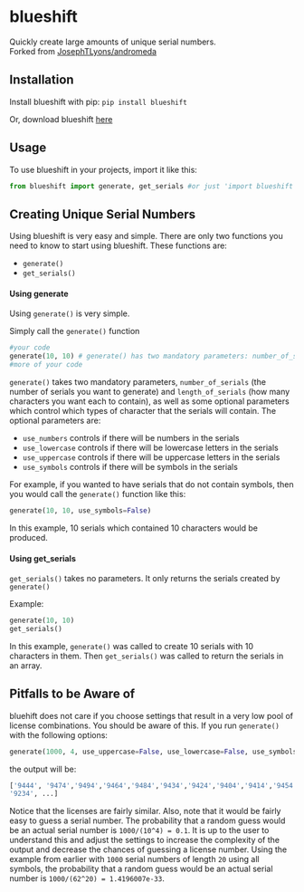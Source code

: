 # blueshift

Quickly create large amounts of unique serial numbers.  
Forked from [JosephTLyons/andromeda](https://github.com/JosephTLyons/andromeda)

## Installation

Install blueshift with pip: 
```pip install blueshift```

Or, download blueshift [here](https://github.com/mckkaleb/blueshift/archive/0.0.1.tar.gz)

## Usage

To use blueshift in your projects, import it like this:
```python
from blueshift import generate, get_serials #or just 'import blueshift'
```

## Creating Unique Serial Numbers

Using blueshift is very easy and simple. There are only two functions you need to know to start using blueshift. These functions are:
- `generate()`
- `get_serials()`

#### Using generate

Using `generate()` is very simple.

Simply call the `generate()` function
```python
#your code
generate(10, 10) # generate() has two mandatory parameters: number_of_serials, length_of_serials
#more of your code
```
`generate()` takes two mandatory parameters, `number_of_serials` (the number of serials you want to generate) and `length_of_serials` (how many characters you want each to contain), as well as some optional parameters which control which types of character that the serials will contain. The optional parameters are:
- `use_numbers` controls if there will be numbers in the serials
- `use_lowercase` controls if there will be lowercase letters in the serials
- `use_uppercase` controls if there will be uppercase letters in the serials
- `use_symbols` controls if there will be symbols in the serials

For example, if you wanted to have serials that do not contain symbols, then you would call the `generate()` function like this:
```python
generate(10, 10, use_symbols=False)
```
In this example, 10 serials which contained 10 characters would be produced.

#### Using get_serials

`get_serials()` takes no parameters. It only returns the serials created by `generate()`

Example:
```python 
generate(10, 10)
get_serials()
```
In this example, `generate()` was called to create 10 serials with 10 characters in them. Then `get_serials()` was called to return the serials in an array.

## Pitfalls to be Aware of

bluehift does not care if you choose settings that result in a very low pool of
license combinations.  You should be aware of this.  If you run `generate()`
with the following options:

```python
generate(1000, 4, use_uppercase=False, use_lowercase=False, use_symbols=False)
```

the output will be:

```python
['9444', '9474','9494','9464','9484','9434','9424','9404','9414','9454','9244','9274','9294','9264','9284',
'9234', ...]
```

Notice that the licenses are fairly similar.  Also, note that it would be fairly
easy to guess a serial number.  The probability that a random guess would be an
actual serial number is `1000/(10^4) = 0.1`.  It is up to the user to understand
this and adjust the settings to increase the complexity of the output and
decrease the chances of guessing a license number.  Using the example from
earlier with `1000` serial numbers of length `20` using all symbols, the
probability that a random guess would be an actual serial number is
`1000/(62^20) = 1.4196007e-33`.
